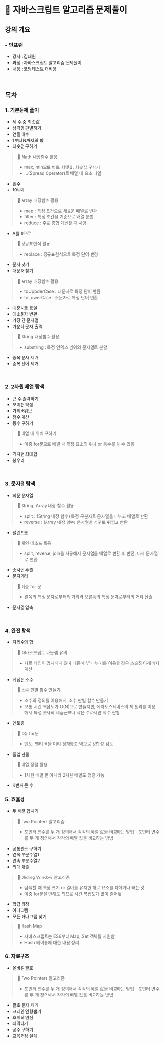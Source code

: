 # 📝 자바스크립트 알고리즘 문제풀이

## 강의 개요
### - 인프런
- 강사 : 김태원
- 과정 : 자바스크립트 알고리즘 문제풀이
- 내용 : 코딩테스트 대비용

<br>

## 목차
### 1. 기본문제 풀이
- 세 수 중 최솟값
- 삼각형 판별하기
- 연필 개수
- 1부터 N까지의 합
- 최솟값 구하기

> 📌 Math 내장함수 활용
>
> - max, min으로 바로 최댓값, 최솟값 구하기
> - ...(Spread Operator)로 배열 내 요소 나열

- 홀수
- 10부제

> 📌 Array 내장함수 활용
>
> - map : 특정 조건으로 새로운 배열로 반환
> - filter : 특정 조건을 기준으로 배열 분할
> - reduce : 주로 총합 계산할 때 사용

- A를 #으로

> 📌 정규표현식 활용
>
> - replace : 정규표현식으로 특정 단어 변경

- 문자 찾기
- 대문자 찾기

> 📌 Array 내장함수 활용
>
> - toUppderCase : 대문자로 특정 단어 반환
> - toLowerCase : 소문자로 특정 단어 반환

- 대문자로 통일
- 대소문자 변환
- 가장 긴 문자열
- 가운데 문자 출력

> 📌 String 내장함수 활용
>
> - substring : 특정 인덱스 범위의 문자열로 분할

- 중복 문자 제거
- 중복 단어 제거

<br>

### 2. 2차원 배열 탐색
- 큰 수 출력하기
- 보이는 학생
- 가위바위보
- 점수 계산
- 등수 구하기

> 📌 배열 내 위치 구하기
>
> - 이중 for문으로 배열 내 특정 요소의 위치 or 등수를 알 수 있음

- 격자판 최대합
- 봉우리

<br>

### 3. 문자열 탐색
- 회문 문자열

> 📌 String, Array 내장 함수 활용
>
> - split : (String 내장 함수) 특정 구분자로 문자열을 나누고 배열로 반환
> - reverse : (Array 내장 함수) 문자열을 거꾸로 뒤집고 반환

- 팰린드롬

> 📌 체인 메소드 활용
>
> - split, reverse, join을 사용해서 문자열을 배열로 변환 후 반전, 다시 문자열로 변환

- 숫자만 추출
- 문자거리

> 📌 이중 for 문
>
> - 왼쪽의 특정 문자로부터의 거리와 오른쪽의 특정 문자로부터의 거리 산출

- 문자열 압축

<br>

### 4. 완전 탐색
- 자리수의 합

> 📌 자바스크립트 나눗셈 유의
>
> - 자료 타입이 명시되지 않기 때문에 '/' 나누기를 이용할 경우 소숫점 아래까지 계산

- 뒤집은 소수

> 📌 소수 판별 함수 만들기
>
> - 소수의 정의를 이용해서, 소수 판별 함수 만들기
> - 보통 시간 복잡도가 O(N)으로 만들지만, 에라토스테네스의 체 원리를 이용해서
> 특정 숫자의 제곱근보다 작은 수까지만 약수 판별

- 멘토링

> 📌 3중 for문
>
> - 멘토, 멘티 짝을 미리 정해놓고 역으로 정합성 검토

- 졸업 선물

> 📌 배열 정렬 활용
>
> - 1차원 배열 뿐 아니라 2차원 배열도 정렬 가능

- K번째 큰 수

### 5. 효율성
- 두 배열 합치기

> 📌 Two Pointers 알고리즘
>
> - 포인터 변수를 두 개 정의해서 각각의 배열 값을 비교하는 방법 - 포인터 변수를 두 개 정의해서 각각의 배열 값을 비교하는 방법

- 공통원소 구하기
- 연속 부분수열1
- 연속 부분수열2
- 최대 매출

> 📌 Sliding Window 알고리즘
>
> - 탐색할 때 특정 크기 or 길이를 유지한 채로 요소를 더하거나 빼는 것
> - 이중 for문을 안해도 되므로 시간 복잡도가 많이 줄어듦

- 학급 회장
- 아나그램
- 모든 아나그램 찾기

> 📌 Hash Map
>
> - 자바스크립트는 ES6부터 Map, Set 객체를 지원함
> - Hash 테이블에 대한 내용 정리

### 6. 자료구조
- 올바른 괄호

> 📌 Two Pointers 알고리즘
>
> - 포인터 변수를 두 개 정의해서 각각의 배열 값을 비교하는 방법 - 포인터 변수를 두 개 정의해서 각각의 배열 값을 비교하는 방법

- 괄호 문자 제거
- 크레인 인형뽑기
- 후위식 연산
- 쇠막대기
- 공주 구하기
- 교육과정 설계